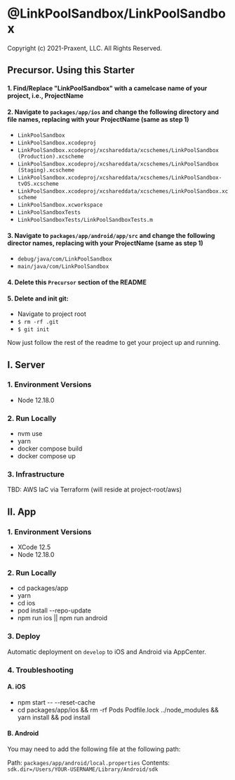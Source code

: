 # @LinkPoolSandbox/LinkPoolSandbox

Copyright (c) 2021-Praxent, LLC. All Rights Reserved.

## Precursor. Using this Starter

#### 1. Find/Replace "LinkPoolSandbox" with a camelcase name of your project, i.e., ProjectName

#### 2. Navigate to `packages/app/ios` and change the following directory and file names, replacing with your ProjectName (same as step 1)

- `LinkPoolSandbox`
- `LinkPoolSandbox.xcodeproj`
- `LinkPoolSandbox.xcodeproj/xcshareddata/xcschemes/LinkPoolSandbox (Production).xcscheme`
- `LinkPoolSandbox.xcodeproj/xcshareddata/xcschemes/LinkPoolSandbox (Staging).xcscheme`
- `LinkPoolSandbox.xcodeproj/xcshareddata/xcschemes/LinkPoolSandbox-tvOS.xcscheme`
- `LinkPoolSandbox.xcodeproj/xcshareddata/xcschemes/LinkPoolSandbox.xcscheme`
- `LinkPoolSandbox.xcworkspace`
- `LinkPoolSandboxTests`
- `LinkPoolSandboxTests/LinkPoolSandboxTests.m`

#### 3. Navigate to `packages/app/android/app/src` and change the following director names, replacing with your ProjectName (same as step 1)

- `debug/java/com/LinkPoolSandbox`
- `main/java/com/LinkPoolSandbox`

#### 4. Delete this `Precursor` section of the README

#### 5. Delete and init git:

- Navigate to project root
- `$ rm -rf .git`
- `$ git init`

Now just follow the rest of the readme to get your project up and running.

## I. Server

### 1. Environment Versions

* Node 12.18.0

### 2. Run Locally

* nvm use
* yarn
* docker compose build
* docker compose up

### 3. Infrastructure

TBD: AWS IaC via Terraform (will reside at project-root/aws)

## II. App

### 1. Environment Versions

* XCode 12.5
* Node 12.18.0

### 2. Run Locally

* cd packages/app
* yarn
* cd ios
* pod install --repo-update
* npm run ios || npm run android

### 3. Deploy

Automatic deployment on `develop` to iOS and Android via AppCenter.

### 4. Troubleshooting

#### A. iOS
* npm start -- --reset-cache
* cd packages/app/ios && rm -rf Pods Podfile.lock ../node_modules && yarn install && pod install

#### B. Android

You may need to add the following file at the following path:

Path: `packages/app/android/local.properties`
Contents: `sdk.dir=/Users/YOUR-USERNAME/Library/Android/sdk`
